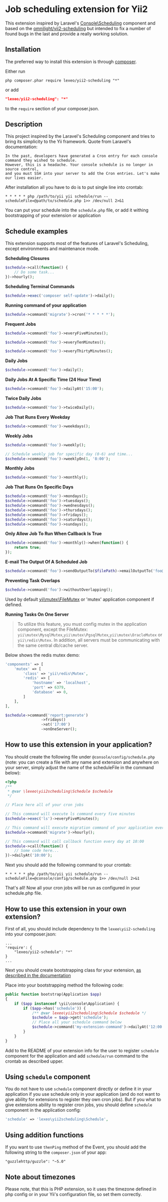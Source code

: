 Job scheduling extension for Yii2
=================================

This extension inspired by Laravel's [Console\Scheduling](https://laravel.com/docs/master/scheduling) component
and based on the [omnilight/yii2-scheduling](https://github.com/omnilight/yii2-scheduling)
but intended to fix a number of found bugs in the last and provide a really working solution.

Installation
------------

The preferred way to install this extension is through [composer](http://getcomposer.org/download/).

Either run

```
php composer.phar require lexeo/yii2-scheduling "*"
```

or add

```json
"lexeo/yii2-scheduling": "*"
```

to the `require` section of your composer.json.

Description
-----------

This project inspired by the Laravel's Scheduling component and tries to bring its simplicity to the Yii framework.
Quote from Laravel's documentation:

```
In the past, developers have generated a Cron entry for each console command they wished to schedule.
However, this is a headache. Your console schedule is no longer in source control,
and you must SSH into your server to add the Cron entries. Let's make our lives easier.
```

After installation all you have to do is to put single line into crontab:

```
* * * * * php /path/to/yii yii schedule/run --scheduleFile=@path/to/schedule.php 1>> /dev/null 2>&1
```

You can put your schedule into the `schedule.php` file, or add it withing bootstrapping of your extension or
application

Schedule examples
-----------------

This extension supports most of the features of Laravel's Scheduling, except environments and maintenance mode.

**Scheduling Closures**

```php
$schedule->call(function() {
    // Do some task...
})->hourly();
```

**Scheduling Terminal Commands**

```php
$schedule->exec('composer self-update')->daily();
```

**Running command of your application**

```php
$schedule->command('migrate')->cron('* * * * *');
```

**Frequent Jobs**

```php
$schedule->command('foo')->everyFiveMinutes();

$schedule->command('foo')->everyTenMinutes();

$schedule->command('foo')->everyThirtyMinutes();
```

**Daily Jobs**

```php
$schedule->command('foo')->daily();
```

**Daily Jobs At A Specific Time (24 Hour Time)**

```php
$schedule->command('foo')->dailyAt('15:00');
```

**Twice Daily Jobs**

```php
$schedule->command('foo')->twiceDaily();
```

**Job That Runs Every Weekday**

```php
$schedule->command('foo')->weekdays();
```

**Weekly Jobs**

```php
$schedule->command('foo')->weekly();

// Schedule weekly job for specific day (0-6) and time...
$schedule->command('foo')->weeklyOn(1, '8:00');
```

**Monthly Jobs**

```php
$schedule->command('foo')->monthly();
```

**Job That Runs On Specific Days**

```php
$schedule->command('foo')->mondays();
$schedule->command('foo')->tuesdays();
$schedule->command('foo')->wednesdays();
$schedule->command('foo')->thursdays();
$schedule->command('foo')->fridays();
$schedule->command('foo')->saturdays();
$schedule->command('foo')->sundays();
```

**Only Allow Job To Run When Callback Is True**

```php
$schedule->command('foo')->monthly()->when(function() {
    return true;
});
```

**E-mail The Output Of A Scheduled Job**

```php
$schedule->command('foo')->sendOutputTo($filePath)->emailOutputTo('foo@example.com');
```

**Preventing Task Overlaps**

```php
$schedule->command('foo')->withoutOverlapping();
```
Used by default [yii\mutex\FileMutex](https://www.yiiframework.com/doc/api/2.0/yii-mutex-filemutex) or 'mutex' application component if defined.

**Running Tasks On One Server**

>To utilize this feature, you must config mutex in the application component, except the FileMutex:  `yii\mutex\MysqlMutex`,`yii\mutex\PgsqlMutex`,`yii\mutex\OracleMutex` or `yii\redis\Mutex`. In addition, all servers must be communicating with the same central db/cache server.

Below shows the redis mutex demo:

```php
'components' => [
    'mutex' => [
        'class' => 'yii\redis\Mutex',
        'redis' => [
            'hostname' => 'localhost',
            'port' => 6379,
            'database' => 0,
        ]
    ],
],
```

```php
$schedule->command('report:generate')
                ->fridays()
                ->at('17:00')
                ->onOneServer();
```

How to use this extension in your application?
----------------------------------------------

You should create the following file under `@console/config/schedule.php` (note: you can create a file with any name
and extension and anywhere on your server, simply adjust the name of the scheduleFile in the command below):

```php
<?php
/**
 * @var \lexeo\yii2scheduling\Schedule $schedule
 */

// Place here all of your cron jobs

// This command will execute ls command every five minutes
$schedule->exec('ls')->everyFiveMinutes();

// This command will execute migration command of your application every hour
$schedule->command('migrate')->hourly();

// This command will call callback function every day at 10:00
$schedule->call(function() {
    // Some code here...
})->dailyAt('10:00');

```

Next you should add the following command to your crontab:
```
* * * * * php /path/to/yii yii schedule/run --scheduleFile=@console/config/schedule.php 1>> /dev/null 2>&1
```

That's all! Now all your cron jobs will be run as configured in your schedule.php file.

How to use this extension in your own extension?
------------------------------------------------

First of all, you should include dependency to the `lexeo\yii2-scheduling` into your composer.json:

```
...
'require': {
    "lexeo/yii2-schedule": "*"
}
...
```

Next you should create bootstrapping class for your extension, [as described in the documentation](http://www.yiiframework.com/doc-2.0/guide-structure-extensions.html#bootstrapping-classes)

Place into your bootstrapping method the following code:

```php
public function bootstrap(Application $app)
{
    if ($app instanceof \yii\console\Application) {
        if ($app->has('schedule')) {
            /** @var lexeo\yii2scheduling\Schedule $schedule */
            $schedule = $app->get('schedule');
            // Place all your schedule command below
            $schedule->command('my-extension-command')->dailyAt('12:00');
        }
    }
}
```

Add to the README of your extension info for the user to register `schedule` component for the application
and add `schedule/run` command to the crontab as described upper.

Using `schedule` component
--------------------------

You do not have to use `schedule` component directly or define it in your application if you use schedule only in your application (and do not want to give ability for extensions to register they own cron jobs). 
But if you what to give extensions ability to register cron jobs, you should define `schedule` component in the application config:

```php
'schedule' => 'lexeo\yii2scheduling\Schedule',
```

Using addition functions
------------------------

If you want to use `thenPing` method of the Event, you should add the following string to the `composer.json` of your app:
```
"guzzlehttp/guzzle": "~5.0"
```

Note about timezones
--------------------

Please note, that this is PHP extension, so it uses the timezone defined in php config or in your Yii's configuration file,
so set them correctly.
